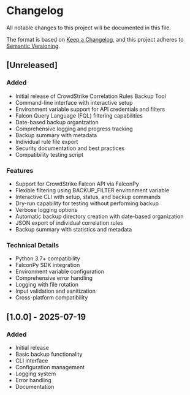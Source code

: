 # Changelog

All notable changes to this project will be documented in this file.

The format is based on [Keep a Changelog](https://keepachangelog.com/en/1.0.0/),
and this project adheres to [Semantic Versioning](https://semver.org/spec/v2.0.0.html).

## [Unreleased]

### Added
- Initial release of CrowdStrike Correlation Rules Backup Tool
- Command-line interface with interactive setup
- Environment variable support for API credentials and filters
- Falcon Query Language (FQL) filtering capabilities
- Date-based backup organization
- Comprehensive logging and progress tracking
- Backup summary with metadata
- Individual rule file export
- Security documentation and best practices
- Compatibility testing script

### Features
- Support for CrowdStrike Falcon API via FalconPy
- Flexible filtering using BACKUP_FILTER environment variable
- Interactive CLI with setup, status, and backup commands
- Dry-run capability for testing without performing backup
- Verbose logging options
- Automatic backup directory creation with date-based organization
- JSON export of individual correlation rules
- Backup summary with statistics and metadata

### Technical Details
- Python 3.7+ compatibility
- FalconPy SDK integration
- Environment variable configuration
- Comprehensive error handling
- Logging with file rotation
- Input validation and sanitization
- Cross-platform compatibility

## [1.0.0] - 2025-07-19

### Added
- Initial release
- Basic backup functionality
- CLI interface
- Configuration management
- Logging system
- Error handling
- Documentation 